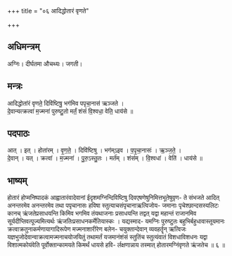+++
title = "०६ आदिद्धोतारं वृणते"

+++
## अधिमन्त्रम्
अग्निः। दीर्घतमा औचथ्यः। जगती।

## मन्त्रः
आदिद्धोता॑रं वृणते॒ दिवि॑ष्टिषु॒ भग॑मिव पपृचा॒नास॑ ऋञ्जते ।  
दे॒वान्यत्क्रत्वा॑ म॒ज्मना॑ पुरुष्टु॒तो मर्तं॒ शंसं॑ वि॒श्वधा॒ वेति॒ धाय॑से ॥

## पदपाठः
आत् । इत् । होता॑रम् । वृ॒ण॒ते॒ । दिवि॑ष्टिषु । भग॑म्ऽइव । प॒पृ॒चा॒नासः॑ । ऋ॒ञ्ज॒ते॒ ।  
दे॒वान् । यत् । क्रत्वा॑ । म॒ज्मना॑ । पु॒रु॒ऽस्तु॒तः । मर्त॑म् । शंस॑म् । वि॒श्वधा॑ । वेति॑ । धाय॑से ॥

## भाष्यम्
होतारं होप्मनिष्पादकं आह्वातारंवादेवानां ईदृशमग्निन्दिविष्टिषु दिवएषणेषुनिमित्तभूतेषुवृण- ते संभजते आदित् अनन्तरमेव अनन्तरमेव तथा पपृचानासः हविषा स्तुत्याचसंपृचानाऋत्विजोय- जमानाः पृचेश्छान्दसस्यलिटः कानच् ऋंजतेप्रसाधयन्ति किमिव भगमिव तंयथाजनाः प्रसाधयन्ति तद्वत् यद्वा महान्तं राजानमिव सूर्यदीप्तिवत्पूज्यमित्यर्थः ऋंजतिःप्रसाधनकर्मेतियास्कः । यद्यस्माद- यमग्निः पुरुष्टुतः बहुभिर्बहुधावास्तूयमानः क्रत्वाक्रतुनाकर्मणायागादिरूपेण मज्मनाशारीरेण बलेन- चयुक्तान्देवान् व्यवहर्तॄन् ऋत्विजः यज्ञभुजोदेवान्वाक्रत्वामज्मनाचयोजयितुं तथामर्तं यजमानंशंसं स्तुतिंच स्तुत्यंवातं विशधाविशधनः यद्वा विशात्मकोयंवेति पूर्वोक्तान्कामयते किमर्थं धायसे हवि- र्लक्षणान्नाय तस्मात् होतारमग्निंवृणते ऋंजतेच ॥ ६ ॥